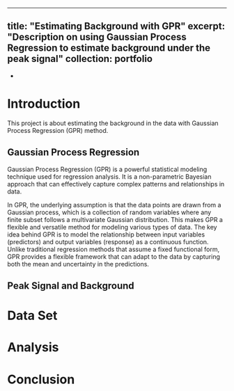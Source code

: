 
---
title: "Estimating Background with GPR"
excerpt: "Description on using Gaussian Process Regression to estimate background under the peak signal"
collection: portfolio
---

<!-- This is an item in your portfolio. It can be have images or nice text. If you name the file .md, it will be parsed as markdown. If you name the file .html, it will be parsed as HTML.  -->
-
<!-- under development -->

# Introduction
This project is about estimating the background in the data with Gaussian Process Regression (GPR) method.

## Gaussian Process Regression
Gaussian Process Regression (GPR) is a powerful statistical modeling technique used for regression analysis. It is a non-parametric Bayesian approach that can effectively capture complex patterns and relationships in data.

In GPR, the underlying assumption is that the data points are drawn from a Gaussian process, which is a collection of random variables where any finite subset follows a multivariate Gaussian distribution. This makes GPR a flexible and versatile method for modeling various types of data. The key idea behind GPR is to model the relationship between input variables (predictors) and output variables (response) as a continuous function. Unlike traditional regression methods that assume a fixed functional form, GPR provides a flexible framework that can adapt to the data by capturing both the mean and uncertainty in the predictions.

## Peak Signal and Background
<!-- <p align="center">
<img src="{{ site.url }}{{ site.baseurl }}//datascience_files/mergesort.gif">
</p> -->

# Data Set

# Analysis

# Conclusion
